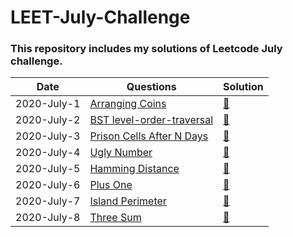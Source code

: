 # LEET-July-Challenge
### This repository includes my solutions of Leetcode July challenge.

|Date|Questions|Solution|
|-----------| -------- | ----------|
|2020-July-1|[Arranging Coins](https://leetcode.com/explore/challenge/card/july-leetcoding-challenge/544/week-1-july-1st-july-7th/3377/)|[📃](arrangeCoins.java)|
|2020-July-2|[BST level-order-traversal](https://leetcode.com/explore/challenge/card/july-leetcoding-challenge/544/week-1-july-1st-july-7th/3378/)|[📃](reverseTraversal.java)|
|2020-July-3|[Prison Cells After N Days](https://leetcode.com/explore/challenge/card/july-leetcoding-challenge/544/week-1-july-1st-july-7th/3379/)|[📃](prisonCell.java)|
|2020-July-4|[Ugly Number](https://leetcode.com/explore/challenge/card/july-leetcoding-challenge/544/week-1-july-1st-july-7th/3380/)|[📃](uglyNum.java)|
|2020-July-5|[Hamming Distance](https://leetcode.com/explore/challenge/card/july-leetcoding-challenge/544/week-1-july-1st-july-7th/3381/)|[📃](hammingDiff.java)|
|2020-July-6|[Plus One](https://leetcode.com/explore/challenge/card/july-leetcoding-challenge/544/week-1-july-1st-july-7th/3382/)|[📃](plusOne.java)|
|2020-July-7|[Island Perimeter](https://leetcode.com/explore/challenge/card/july-leetcoding-challenge/544/week-1-july-1st-july-7th/3383/)|[📃](islandPerimeter.java)|
|2020-July-8|[Three Sum](https://leetcode.com/explore/challenge/card/july-leetcoding-challenge/545/week-2-july-8th-july-14th/3384/)|[📃](threeSum.java)|
